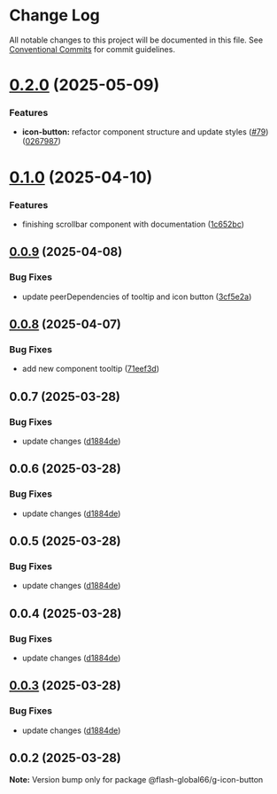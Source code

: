# Change Log

All notable changes to this project will be documented in this file.
See [Conventional Commits](https://conventionalcommits.org) for commit guidelines.

# [0.2.0](https://github.com/Flash-Global66/global-design-system/compare/@flash-global66/g-icon-button@0.1.0...@flash-global66/g-icon-button@0.2.0) (2025-05-09)


### Features

* **icon-button:** refactor component structure and update styles ([#79](https://github.com/Flash-Global66/global-design-system/issues/79)) ([0267987](https://github.com/Flash-Global66/global-design-system/commit/0267987f5405fe373a9e64a0c14761548bce81ec))





# [0.1.0](https://github.com/Flash-Global66/global-design-system/compare/@flash-global66/g-icon-button@0.0.9...@flash-global66/g-icon-button@0.1.0) (2025-04-10)


### Features

* finishing scrollbar component with documentation ([1c652bc](https://github.com/Flash-Global66/global-design-system/commit/1c652bc4d40204a832e66caf41bd64beaca02105))





## [0.0.9](https://github.com/Flash-Global66/global-design-system/compare/@flash-global66/g-icon-button@0.0.8...@flash-global66/g-icon-button@0.0.9) (2025-04-08)


### Bug Fixes

* update peerDependencies of tooltip and icon button ([3cf5e2a](https://github.com/Flash-Global66/global-design-system/commit/3cf5e2aecb498daea18bceeddc059186a972a4f5))





## [0.0.8](https://github.com/Flash-Global66/global-design-system/compare/@flash-global66/g-icon-button@0.0.7...@flash-global66/g-icon-button@0.0.8) (2025-04-07)


### Bug Fixes

* add new component tooltip ([71eef3d](https://github.com/Flash-Global66/global-design-system/commit/71eef3d44a7de1a2c52f8e6baddbdf9c8f189d2b))





## 0.0.7 (2025-03-28)


### Bug Fixes

* update changes ([d1884de](https://github.com/Flash-Global66/global-design-system/commit/d1884de11e4e9522c2d6912d932122a75aabf9e7))





## 0.0.6 (2025-03-28)


### Bug Fixes

* update changes ([d1884de](https://github.com/Flash-Global66/global-design-system/commit/d1884de11e4e9522c2d6912d932122a75aabf9e7))





## 0.0.5 (2025-03-28)


### Bug Fixes

* update changes ([d1884de](https://github.com/Flash-Global66/global-design-system/commit/d1884de11e4e9522c2d6912d932122a75aabf9e7))





## 0.0.4 (2025-03-28)


### Bug Fixes

* update changes ([d1884de](https://github.com/Flash-Global66/global-design-system/commit/d1884de11e4e9522c2d6912d932122a75aabf9e7))





## [0.0.3](https://github.com/Flash-Global66/global-design-system/compare/@flash-global66/g-icon-button@0.0.2...@flash-global66/g-icon-button@0.0.3) (2025-03-28)


### Bug Fixes

* update changes ([d1884de](https://github.com/Flash-Global66/global-design-system/commit/d1884de11e4e9522c2d6912d932122a75aabf9e7))





## 0.0.2 (2025-03-28)

**Note:** Version bump only for package @flash-global66/g-icon-button
